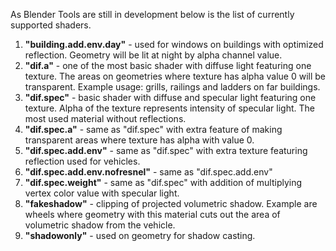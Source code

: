 As Blender Tools are still in development below is the list of currently supported shaders.

1. **"building.add.env.day"** - used for windows on buildings with optimized reflection. Geometry will be lit at night by alpha channel value.
2. **"dif.a"** - one of the most basic shader with diffuse light featuring one texture. The areas on geometries where texture has alpha value 0 will be transparent. Example usage: grills, railings and ladders on far buildings.
3. **"dif.spec"** - basic shader with diffuse and specular light featuring one texture. Alpha of the texture represents intensity of specular light.
 The most used material without reflections.
4. **"dif.spec.a"** - same as "dif.spec" with extra feature of making transparent areas where texture has alpha with value 0.
5. **"dif.spec.add.env"** - same as "dif.spec" with extra texture featuring reflection used for vehicles.
6. **"dif.spec.add.env.nofresnel"** - same as "dif.spec.add.env"
7. **"dif.spec.weight"** - same as "dif.spec" with addition of multiplying vertex color value with specular light.
8. **"fakeshadow"** - clipping of projected volumetric shadow. Example are wheels where geometry with this material cuts out the area of volumetric shadow from the vehicle.
9. **"shadowonly"** - used on geometry for shadow casting.
